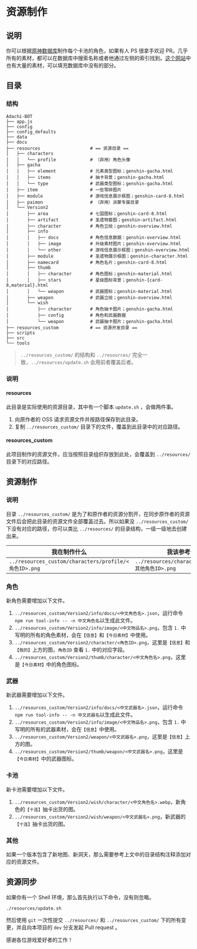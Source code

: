 # 资源制作

## 说明

你可以根据[原神数据库](https://genshin.honeyhunterworld.com/?lang=CN)制作每个卡池的角色，如果有人 PS 很拿手欢迎 PR。几乎所有的素材，都可以在数据库中搜索名称或者他通过左侧的索引找到。[这个网站](https://genshin-impact.fandom.com/wiki/Genshin_Impact_Wiki)中也有大量的素材，可以填充数据库中没有的部分。

## 目录

### 结构

```
Adachi-BOT
├── app.js
├── config
├── config_defaults
├── data
├── docs
├── resources                   # == 资源目录 ==
│   ├── characters
│   │   └── profile             # （弃用）角色头像
│   ├── gacha
│   │   ├── element             # 元素类型图标；genshin-gacha.html
│   │   ├── items               # 抽卡背景；genshin-gacha.html
│   │   └── type                # 武器类型图标；genshin-gacha.html
│   ├── item                    # 一些零碎图片
│   ├── module                  # 游戏信息展示框图；genshin-card-8.html
│   ├── paimon                  # （弃用）派蒙专属目录
│   └── Version2
│       ├── area                # 七国图标；genshin-card-8.html
│       ├── artifact            # 圣遗物套图；genshin-artifact.html
│       ├── character           # 角色立绘；genshin-overview.html
│       ├── info
│       │   ├── docs            # 角色信息数据：genshin-overview.html
│       │   ├── image           # 升级素材图片；genshin-overview.html
│       │   └── other           # 游戏信息展示框图；genshin-overview.html
│       ├── module              # 圣遗物展示框图；genshin-character.html
│       ├── namecard            # 角色名片；genshin-card-8.html
│       ├── thumb
│       │   ├── character       # 角色图标；genshin-material.html
│       │   ├── stars           # 星级图标背景；genshin-{card-8,material}.html
│       │   └── weapon          # 武器图标；genshin-material.html
│       ├── weapon              # 武器立绘；genshin-overview.html
│       └── wish
│           ├── character       # 角色抽卡图片；genshin-gacha.html
│           ├── config          # 角色和武器数据
│           └── weapon          # 武器抽卡图片；genshin-gacha.html
├── resources_custom            # == 资源开发目录 ==
├── scripts
├── src
└── tools
```

> `../resources_custom/` 的结构和 `../resources/` 完全一致，`../resources/update.sh` 会用前者覆盖后者。

### 说明

#### resources

此目录是实际使用的资源目录，其中有一个脚本 `update.sh` ，会做两件事。

1. 向原作者的 OSS 请求资源文件并按路径保存到此目录。
2. 复制 `../resources_custom/` 目录下的文件，覆盖到此目录中的对应路径。

#### resources_custom

此项目制作的资源文件，应当按照目录组织存放到此处，会覆盖到 `../resources/` 目录下的对应路径。

## 资源制作

### 说明

目录 `../resources_custom/` 是为了和原作者的资源分割开，在同步原作者的资源文件后会把此目录的资源文件全部覆盖过去。所以如果没 `../resources_custom/` 下没有对应的路径，你可以类比 `../resources/` 的目录结构，一级一级地去创建出来。

| 我在制作什么                                          | 我该参考什么                                       |
| ----------------------------------------------------- | -------------------------------------------------- |
| `../resources_custom/characters/profile/<角色ID>.png` | `../resources/characters/profile/<其他角色ID>.png` |

### 角色

新角色需要增加以下文件。

1. `../resources_custom/Version2/info/docs/<中文角色名>.json`，运行命令 `npm run tool-info -- -n 中文角色名`以生成此文件。
2. `../resources_custom/Version2/info/image/<中文物品名>.png`，包含 `1.` 中写明的所有的角色素材，会在`【信息】`和`【今日素材】`中使用。
3. `../resources_custom/Version2/character/<角色ID>.png`，这里是`【信息】`和`【我的】`上方的图，`角色ID` 查看 `1.` 中的对应字段。
4. `../resources_custom/Version2/thumb/character/<中文角色名>.png`，这里是`【今日素材】`中的角色图标。

### 武器

新武器需要增加以下文件。

1. `../resources_custom/Version2/info/docs/<中文武器名>.json`，运行命令 `npm run tool-info -- -n 中文武器名`以生成此文件。
2. `../resources_custom/Version2/info/image/<中文物品名>.png`，包含 `1.` 中写明的所有的武器素材，会在`【信息】`中使用。
3. `../resources_custom/Version2/weapon/<中文武器名>.png`，这里是`【信息】`上方的图。
4. `../resources_custom/Version2/thumb/weapon/<中文武器名>.png`，这里是`【今日素材】`中的武器图标。

### 卡池

新卡池需要增加以下文件。

1. `../resources_custom/Version2/wish/character/<中文角色名>.webp`，新角色的`【十连】`抽卡出货的图。
2. `../resources_custom/Version2/wish/weapon/<中文武器名>.png`，新武器的`【十连】`抽卡出货的图。

### 其他

如果一个版本包含了新地图、新洞天，那么需要参考上文中的目录结构注释添加对应的资源文件。

## 资源同步

如果你有一个 Shell 环境，那么首先执行以下命令，没有则忽略。

```
./resources/update.sh
```

然后使用 `git` 一次性提交 `../resources/` 和 `../resources_custom/` 下的所有变更，并且向本项目的 `dev` 分支发起 Pull request 。

感谢各位游戏爱好者的工作！
